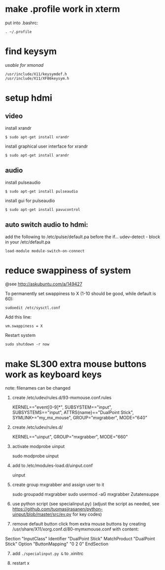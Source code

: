# make .profile work in xterm

put into .bashrc:

	. ~/.profile

# find keysym
*usable for xmonad*

	/usr/include/X11/keysymdef.h
	/usr/include/X11/XF86keysym.h 

# setup hdmi

## video

install xrandr

	$ sudo apt-get install xrandr

install graphical user interface for xrandr

	$ sudo apt-get install arandr

## audio

install pulseaudio

	$ sudo apt-get install pulseaudio

install gui for pulseaudio

	$ sudo apt-get install pavucontrol



## auto switch audio to hdmi:

add the following to /etc/pulse/default.pa
before the if... udev-detect - block in your /etc/default.pa
  
	load-module module-switch-on-connect

# reduce swappiness of system

@see http://askubuntu.com/a/149427

To permanently set swappiness to X (1-10 should be good, while default is 60):

	sudoedit /etc/sysctl.conf

Add this line: 

	vm.swappiness = X

Restart system

	sudo shutdown -r now 


# make SL300 extra mouse buttons work as keyboard keys

note: filenames can be changed

1. create /etc/udev/rules.d/93-mxmouse.conf.rules

	KERNEL=="event[0-9]*", SUBSYSTEM=="input", SUBSYSTEMS=="input", ATTRS{name}=="DualPoint Stick", SYMLINK+="my_mx_mouse", GROUP="mxgrabber", MODE="640"

2. create /etc/udev/rules.d/

	KERNEL=="uinput", GROUP="mxgrabber", MODE="660"

3. activate modprobe uinput

	sudo modprobe uinput

4. add to /etc/modules-load.d/uinput.conf

	uinput


5. create group mxgrabber and assign user to it

	sudo groupadd mxgrabber
	sudo usermod -aG mxgrabber Zutatensuppe

6. use python script (see specialinput.py)
  (adjust the script as needed, see https://github.com/tuomasjjrasanen/python-uinput/blob/master/src/ev.py for key codes)

7. remove default button click from extra mouse buttons by creating /usr/share/X11/xorg.conf.d/80-mymxmouse.conf with content:

Section "InputClass"
        Identifier      "DualPoint Stick"
        MatchProduct    "DualPoint Stick"
        Option          "ButtonMapping"         "0 2 0"
EndSection

7. add `./specialinput.py &` to .xinitrc

8. restart x

